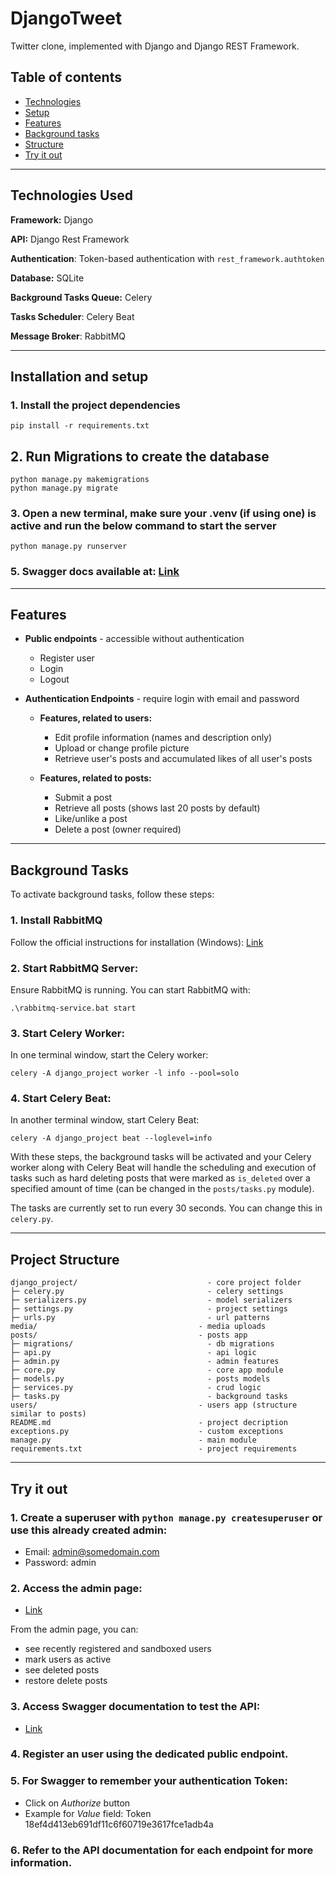 # DjangoTweet

Twitter clone, implemented with Django and Django REST Framework.

## Table of contents

* [Technologies](#technologies-used)
* [Setup](#installation-and-setup)
* [Features](#features)
* [Background tasks](#background-tasks)
* [Structure](#project-structure)
* [Try it out](#try-it-out)

---

## Technologies Used

**Framework:** Django

**API:** Django Rest Framework

**Authentication**: Token-based authentication with `rest_framework.authtoken`

**Database:** SQLite

**Background Tasks Queue:** Celery

**Tasks Scheduler**: Celery Beat

**Message Broker**: RabbitMQ

---

## Installation and setup

### 1. Install the project dependencies

```
pip install -r requirements.txt
```

## 2. Run Migrations to create the database

```
python manage.py makemigrations
python manage.py migrate
```

### 3. Open a new terminal, make sure your .venv (if using one) is active and run the below command to start the server

```
python manage.py runserver
```

### 5. Swagger docs available at: [Link](http://127.0.0.1:8000/api/v1/swagger/schema/)

---

## Features

- **Public endpoints** - accessible without authentication
    * Register user
    * Login
    * Logout


- **Authentication Endpoints** - require login with email and password

    - **Features, related to users:**
        * Edit profile information (names and description only)
        * Upload or change profile picture
        * Retrieve user's posts and accumulated likes of all user's posts
  
    - **Features, related to posts:**
        * Submit a post
        * Retrieve all posts (shows last 20 posts by default)
        * Like/unlike a post
        * Delete a post (owner required)

---

## Background Tasks

To activate background tasks, follow these steps:

### 1. Install RabbitMQ

Follow the official instructions for installation (Windows): [Link](https://www.rabbitmq.com/docs/install-windows)

### 2. Start RabbitMQ Server:

Ensure RabbitMQ is running. You can start RabbitMQ with:

```
.\rabbitmq-service.bat start
```

### 3. Start Celery Worker:

In one terminal window, start the Celery worker:

```
celery -A django_project worker -l info --pool=solo
```

### 4. Start Celery Beat:

In another terminal window, start Celery Beat:

```
celery -A django_project beat --loglevel=info
```

With these steps, the background tasks will be activated and your Celery worker along with Celery Beat will handle the scheduling and execution of tasks such as hard deleting posts that were marked as `is_deleted` over a specified amount of time (can be changed in the `posts/tasks.py` module).

The tasks are currently set to run every 30 seconds. You can change this in `celery.py`.

---

## Project Structure

```
django_project/                             - core project folder
├─ celery.py                                - celery settings
├─ serializers.py                           - model serializers
├─ settings.py                              - project settings
├─ urls.py                                  - url patterns
media/                                    - media uploads
posts/                                    - posts app
├─ migrations/                              - db migrations
├─ api.py                                   - api logic
├─ admin.py                                 - admin features
├─ core.py                                  - core app module
├─ models.py                                - posts models
├─ services.py                              - crud logic
├─ tasks.py                                 - background tasks
users/                                    - users app (structure similar to posts)
README.md                                 - project decription
exceptions.py                             - custom exceptions
manage.py                                 - main module
requirements.txt                          - project requirements
```

---

## Try it out

### 1. Create a superuser with `python manage.py createsuperuser` or use this already created admin:

- Email: admin@somedomain.com
- Password: admin

### 2. Access the admin page:

- [Link](http://127.0.0.1:8000/admin/)

From the admin page, you can:

- see recently registered and sandboxed users
- mark users as active
- see deleted posts
- restore delete posts

### 3. Access Swagger documentation to test the API:

- [Link](http://127.0.0.1:8000/api/v1/swagger/schema/)


### 4. Register an user using the dedicated public endpoint.

### 5. For Swagger to remember your authentication Token:

- Click on *Authorize* button
- Example for *Value* field: Token 18ef4d413eb691df11c6f60719e3617fce1adb4a

### 6. Refer to the API documentation for each endpoint for more information.
